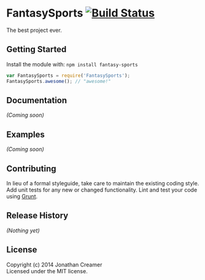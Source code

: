 # FantasySports [![Build Status](https://secure.travis-ci.org/jcreamer898/fantasy-sports.png?branch=master)](http://travis-ci.org/jcreamer898/fantasy-sports)

The best project ever.

## Getting Started
Install the module with: `npm install fantasy-sports`

```javascript
var FantasySports = require('FantasySports');
FantasySports.awesome(); // "awesome!"
```

## Documentation
_(Coming soon)_

## Examples
_(Coming soon)_

## Contributing
In lieu of a formal styleguide, take care to maintain the existing coding style. Add unit tests for any new or changed functionality. Lint and test your code using [Grunt](http://gruntjs.com/).

## Release History
_(Nothing yet)_

## License
Copyright (c) 2014 Jonathan Creamer  
Licensed under the MIT license.
